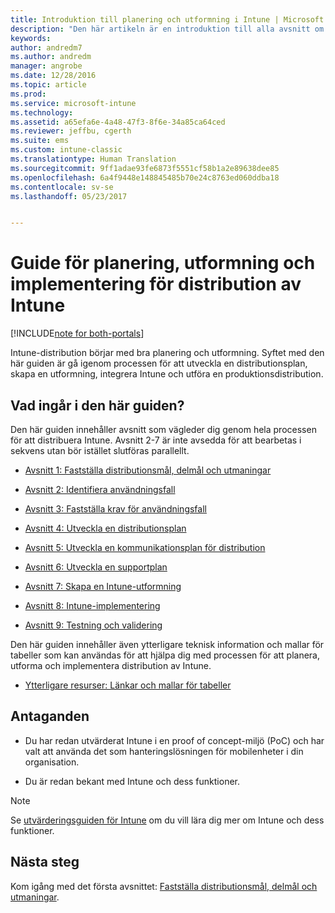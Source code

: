 ```yaml
---
title: Introduktion till planering och utformning i Intune | Microsoft Docs
description: "Den här artikeln är en introduktion till alla avsnitt om planering, utformning och implementering i Intune. Det innehåller även ett tillägg som innehåller ytterligare resurser för planering, utformning och implementering i Intune."
keywords: 
author: andredm7
ms.author: andredm
manager: angrobe
ms.date: 12/28/2016
ms.topic: article
ms.prod: 
ms.service: microsoft-intune
ms.technology: 
ms.assetid: a65efa6e-4a48-47f3-8f6e-34a85ca64ced
ms.reviewer: jeffbu, cgerth
ms.suite: ems
ms.custom: intune-classic
ms.translationtype: Human Translation
ms.sourcegitcommit: 9ff1adae93fe6873f5551cf58b1a2e89638dee85
ms.openlocfilehash: 6a4f9448e148845485b70e24c8763ed060ddba18
ms.contentlocale: sv-se
ms.lasthandoff: 05/23/2017


---
```


# <a name="intune-deployment-planning-design-and-implementation-guide"></a>Guide för planering, utformning och implementering för distribution av Intune

[!INCLUDE[note for both-portals](../includes/note-for-both-portals.md)]

Intune-distribution börjar med bra planering och utformning. Syftet med den här guiden är gå igenom processen för att utveckla en distributionsplan, skapa en utformning, integrera Intune och utföra en produktionsdistribution.

## <a name="whats-included-in-this-guide"></a>Vad ingår i den här guiden?

Den här guiden innehåller avsnitt som vägleder dig genom hela processen för att distribuera Intune. Avsnitt 2-7 är inte avsedda för att bearbetas i sekvens utan bör istället slutföras parallellt.

-   [Avsnitt 1: Fastställa distributionsmål, delmål och utmaningar](section-1-determine-deployment-goals-objectives-challenges.md)

-   [Avsnitt 2: Identifiera användningsfall](section-2-identify-use-case-scenarios.md)

-   [Avsnitt 3: Fastställa krav för användningsfall](section-3-determine-use-case-requirements.md)

-   [Avsnitt 4: Utveckla en distributionsplan](section-4-develop-a-rollout-plan.md)

-   [Avsnitt 5: Utveckla en kommunikationsplan för distribution](section-5-develop-a-rollout-communication-plan.md)

-   [Avsnitt 6: Utveckla en supportplan](section-6-develop-a-support-plan.md)

-   [Avsnitt 7: Skapa en Intune-utformning](section-7-create-an-intune-design.md)

-   [Avsnitt 8: Intune-implementering](section-8-onboarding-process.md)

-   [Avsnitt 9: Testning och validering](section-9-test-and-validation.md)

Den här guiden innehåller även ytterligare teknisk information och mallar för tabeller som kan användas för att hjälpa dig med processen för att planera, utforma och implementera distribution av Intune.

-   [Ytterligare resurser: Länkar och mallar för tabeller](additional-resources.md)

## <a name="assumptions"></a>Antaganden

-   Du har redan utvärderat Intune i en proof of concept-miljö (PoC) och har valt att använda det som hanteringslösningen för mobilenheter i din organisation.

-   Du är redan bekant med Intune och dess funktioner.

>[!NOTE]
> Se [utvärderingsguiden för Intune](/intune-classic/understand-explore/sign-up-for-30-day-trial-microsoft-intune) om du vill lära dig mer om Intune och dess funktioner.

## <a name="next-steps"></a>Nästa steg

Kom igång med det första avsnittet: [Fastställa distributionsmål, delmål och utmaningar](section-1-determine-deployment-goals-objectives-challenges.md).

